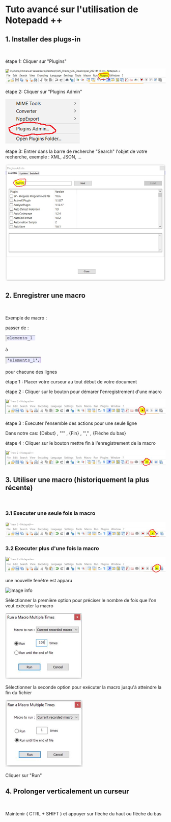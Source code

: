 # Tuto avancé sur l'utilisation de Notepadd ++

## 1. Installer des plugs-in
<br>

étape 1: Cliquer sur "Plugins"

![image info](./SourcesImages/AjouterPlugsIn.jpg)

étape 2: Cliquer sur "Plugins Admin"

![image info](./SourcesImages/Plugins_Admin.png)

étape 3: Entrer dans la barre de recherche "Search" l'objet de votre recherche, exemple : XML, JSON, ...

![image info](./SourcesImages/PluginsSearch.jpg)

## 2. Enregistrer une macro
<br>

Exemple de macro :

passer de  :

![image info](./SourcesImages/EnregistreMacroExemple1.jpg)

à 

![image info](./SourcesImages/EnregistreMacroExemple2.jpg)

pour chacune des lignes

étape 1 : Placer votre curseur au tout début de votre document

étape 2 : Cliquer sur le bouton pour démarer l'enregistrement d'une macro

![image info](./SourcesImages/EnregistrerMacroBouton.jpg)

étape 3 : Executer l'ensemble des actions pour une seule ligne

Dans notre cas: {Début} , "'" , {Fin} , "'," , {Fléche du bas}

étape 4 : Cliquer sur le bouton mettre fin à l'enregistrement de la macro

![image info](./SourcesImages/StopEnregistrementMacro.jpg)

## 3. Utiliser une macro (historiquement la plus récente)
<br>

### 3.1 Executer une seule fois la macro

![image info](./SourcesImages/ExecuterUneFoisLaMacro.jpg)

### 3.2 Executer plus d'une fois la macro

![image info](./SourcesImages/ExecutionMultipleDeLaMacro.jpg)

une nouvelle fenêtre est apparu

![image info](./SourcesImages/FenêtreExecutionMultiple.jpg)

Sélectionner la première option pour préciser le nombre de fois que l'on veut exécuter la macro

![image info](./SourcesImages/108ExecutionMacro.jpg)

Sélectionner la seconde option pour exécuter la macro jusqu'à atteindre la fin du fichier

![image info](./SourcesImages/ExecutionEndOfThisFile.jpg)

Cliquer sur "Run"

## 4. Prolonger verticalement un curseur
<br>

Maintenir ( CTRL + SHIFT ) et appuyer sur fléche du haut ou fléche du bas  
